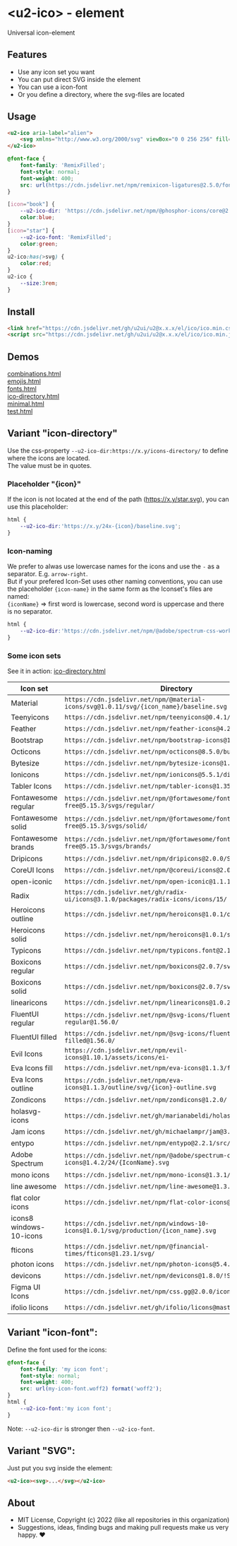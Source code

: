 # &lt;u2-ico&gt; - element
Universal icon-element

## Features

- Use any icon set you want
- You can put direct SVG inside the element
- You can use a icon-font
- Or you define a directory, where the svg-files are located

## Usage

```html
<u2-ico aria-label="alien">
    <svg xmlns="http://www.w3.org/2000/svg" viewBox="0 0 256 256" fill="currentColor" aria-hidden="true"><path d="M128,16a96.11,96.11,0,0,0-96,96c0,24,12.56,55.06,33.61,83,21.18,28.15,44.5,45,62.39,45s41.21-16.81,62.39-45c21.05-28,33.61-59,33.61-83A96.11,96.11,0,0,0,128,16Zm49.61,169.42C160.24,208.49,140.31,224,128,224s-32.24-15.51-49.61-38.58C59.65,160.5,48,132.37,48,112a80,80,0,0,1,160,0C208,132.37,196.35,160.5,177.61,185.42ZM120,136A40,40,0,0,0,80,96a16,16,0,0,0-16,16,40,40,0,0,0,40,40A16,16,0,0,0,120,136ZM80,112a24,24,0,0,1,24,24h0A24,24,0,0,1,80,112Zm96-16a40,40,0,0,0-40,40,16,16,0,0,0,16,16,40,40,0,0,0,40-40A16,16,0,0,0,176,96Zm-24,40a24,24,0,0,1,24-24A24,24,0,0,1,152,136Zm0,48a8,8,0,0,1-8,8H112a8,8,0,0,1,0-16h32A8,8,0,0,1,152,184Z"></path></svg>
</u2-ico>


```

```css
@font-face {
    font-family: 'RemixFilled';
    font-style: normal;
    font-weight: 400;
    src: url(https://cdn.jsdelivr.net/npm/remixicon-ligatures@2.5.0/fonts/RemixFilled.woff2) format('woff2');
}

[icon="book"] {
    --u2-ico-dir: 'https://cdn.jsdelivr.net/npm/@phosphor-icons/core@2.0.2/assets/regular/';
    color:blue;
}
[icon="star"] {
    --u2-ico-font: 'RemixFilled';
    color:green;
}
u2-ico:has(>svg) {
    color:red;
}
u2-ico {
    --size:3rem;
}
```

## Install

```html
<link href="https://cdn.jsdelivr.net/gh/u2ui/u2@x.x.x/el/ico/ico.min.css" rel=stylesheet>
<script src="https://cdn.jsdelivr.net/gh/u2ui/u2@x.x.x/el/ico/ico.min.js" type=module async></script>
```

## Demos

[combinations.html](http://gcdn.li/u2ui/u2@main/el/ico/tests/combinations.html)  
[emojis.html](http://gcdn.li/u2ui/u2@main/el/ico/tests/emojis.html)  
[fonts.html](http://gcdn.li/u2ui/u2@main/el/ico/tests/fonts.html)  
[ico-directory.html](http://gcdn.li/u2ui/u2@main/el/ico/tests/ico-directory.html)  
[minimal.html](http://gcdn.li/u2ui/u2@main/el/ico/tests/minimal.html)  
[test.html](http://gcdn.li/u2ui/u2@main/el/ico/tests/test.html)  

## Variant "icon-directory"

Use the css-property `--u2-ico-dir:https://x.y/icons-directory/` to define where the icons are located.  
The value must be in quotes.  

### Placeholder "{icon}"

If the icon is not located at the end of the path (https://x.y/star.svg), you can use this placeholder:  
```css
html {
    --u2-ico-dir:'https://x.y/24x-{icon}/baseline.svg';
}
```

### Icon-naming
We prefer to alwas use lowercase names for the icons and use the `-` as a separator. E.g. `arrow-right`.  
But if your prefered Icon-Set uses other naming conventions, you can use the placeholder `{icon-name}` in the same form as the Iconset's files are named:   
`{iconName}` => first word is lowercase, second word is uppercase and there is no separator.

```css
html {
    --u2-ico-dir:'https://cdn.jsdelivr.net/npm/@adobe/spectrum-css-workflow-icons@1.4.2/24/{IconName}';
}
```

### Some icon sets

See it in action:
[ico-directory.html](https://raw.githack.com/u2ui/ico.el/main/tests/ico-directory.html)

| Icon set   | Directory |
| --------   | --------- |
| Material                  | `https://cdn.jsdelivr.net/npm/@material-icons/svg@1.0.11/svg/{icon_name}/baseline.svg` |
| Teenyicons                | `https://cdn.jsdelivr.net/npm/teenyicons@0.4.1/outline/` |
| Feather                   | `https://cdn.jsdelivr.net/npm/feather-icons@4.28.0/dist/icons/` |
| Bootstrap                 | `https://cdn.jsdelivr.net/npm/bootstrap-icons@1.5.0/icons/` |
| Octicons                  | `https://cdn.jsdelivr.net/npm/octicons@8.5.0/build/svg/` |
| Bytesize                  | `https://cdn.jsdelivr.net/npm/bytesize-icons@1.4.0/dist/icons/` |
| Ionicons                  | `https://cdn.jsdelivr.net/npm/ionicons@5.5.1/dist/svg/` |
| Tabler Icons              | `https://cdn.jsdelivr.net/npm/tabler-icons@1.35.0/icons/` |
| Fontawesome regular       | `https://cdn.jsdelivr.net/npm/@fortawesome/fontawesome-free@5.15.3/svgs/regular/` |
| Fontawesome solid         | `https://cdn.jsdelivr.net/npm/@fortawesome/fontawesome-free@5.15.3/svgs/solid/` |
| Fontawesome brands        | `https://cdn.jsdelivr.net/npm/@fortawesome/fontawesome-free@5.15.3/svgs/brands/` |
| Dripicons                 | `https://cdn.jsdelivr.net/npm/dripicons@2.0.0/SVG/` |
| CoreUI Icons              | `https://cdn.jsdelivr.net/npm/@coreui/icons@2.0.1/svg/free/cil-` |
| open-iconic               | `https://cdn.jsdelivr.net/npm/open-iconic@1.1.1/svg/` |
| Radix                     | `https://cdn.jsdelivr.net/gh/radix-ui/icons@3.1.0/packages/radix-icons/icons/15/` |
| Heroicons outline         | `https://cdn.jsdelivr.net/npm/heroicons@1.0.1/outline/` |
| Heroicons solid           | `https://cdn.jsdelivr.net/npm/heroicons@1.0.1/solid/` |
| Typicons                  | `https://cdn.jsdelivr.net/npm/typicons.font@2.1.2/src/svg/` |
| Boxicons regular          | `https://cdn.jsdelivr.net/npm/boxicons@2.0.7/svg/regular/bx-` |
| Boxicons solid            | `https://cdn.jsdelivr.net/npm/boxicons@2.0.7/svg/solid/bxs-` |
| linearicons               | `https://cdn.jsdelivr.net/npm/linearicons@1.0.2/dist/svg/` |
| FluentUI regular          | `https://cdn.jsdelivr.net/npm/@svg-icons/fluentui-system-regular@1.56.0/` |
| FluentUI filled           | `https://cdn.jsdelivr.net/npm/@svg-icons/fluentui-system-filled@1.56.0/` |
| Evil Icons                | `https://cdn.jsdelivr.net/npm/evil-icons@1.10.1/assets/icons/ei-` |
| Eva Icons fill            | `https://cdn.jsdelivr.net/npm/eva-icons@1.1.3/fill/svg/` |
| Eva Icons outline         | `https://cdn.jsdelivr.net/npm/eva-icons@1.1.3/outline/svg/{icon}-outline.svg` |
| Zondicons                 | `https://cdn.jsdelivr.net/npm/zondicons@1.2.0/` |
| holasvg-icons             | `https://cdn.jsdelivr.net/gh/marianabeldi/holasvg-icons/icons/` |
| Jam icons                 | `https://cdn.jsdelivr.net/gh/michaelampr/jam@3.1.0/icons/` |
| entypo                    | `https://cdn.jsdelivr.net/npm/entypo@2.2.1/src/Entypo/` |
| Adobe Spectrum            | `https://cdn.jsdelivr.net/npm/@adobe/spectrum-css-workflow-icons@1.4.2/24/{IconName}.svg` |
| mono icons                | `https://cdn.jsdelivr.net/npm/mono-icons@1.3.1/svg/` |
| line awesome              | `https://cdn.jsdelivr.net/npm/line-awesome@1.3.0/svg/` |
| flat color icons          | `https://cdn.jsdelivr.net/npm/flat-color-icons@1.1.0/svg/` |
| icons8 windows-10-icons   | `https://cdn.jsdelivr.net/npm/windows-10-icons@1.0.1/svg/production/{icon_name}.svg` |
| fticons                   | `https://cdn.jsdelivr.net/npm/@financial-times/fticons@1.23.1/svg/` |
| photon icons              | `https://cdn.jsdelivr.net/npm/photon-icons@5.4.0/icons/desktop/` |
| devicons                  | `https://cdn.jsdelivr.net/npm/devicons@1.8.0/!SVG/{icon_name}` |
| Figma UI Icons            | `https://cdn.jsdelivr.net/npm/css.gg@2.0.0/icons/svg/` |
| ifolio licons             | `https://cdn.jsdelivr.net/gh/ifolio/licons@master/svg/` |

## Variant "icon-font":

Define the font used for the icons:
```css
@font-face {
    font-family: 'my icon font';
    font-style: normal;
    font-weight: 400;
    src: url(my-icon-font.woff2) format('woff2');
}
html {
    --u2-ico-font:'my icon font';
}
```

Note: `--u2-ico-dir` is stronger then `--u2-ico-font`.

## Variant "SVG":

Just put you svg inside the element:
```html
<u2-ico><svg>...</svg></u2-ico>
```

## About

- MIT License, Copyright (c) 2022 <u2> (like all repositories in this organization) <br>
- Suggestions, ideas, finding bugs and making pull requests make us very happy. ♥

